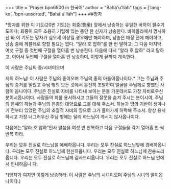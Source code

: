 +++
title = 'Prayer bpn6500 in 한국어'
author = "Bahá'u'lláh"
tags = ['lang-ko', 'bpn-unsorted', "Bahá'u'lláh"]
+++
##망자

*망자를 위한 이 기도(20번 기도)는 회중(會衆) 앞에서 낭송하는 유일한 바하이 필수기도이다; 회중이 모두 조용히 기립해 있는 동안 한 신자가 낭송한다. 바하올라께서 명시하신 바 이 기도는 망자가 십오세 이상일 경우에만 해야하며, 낭송은 매장 전에 해야하고, 낭송 중에 께블레로 향할 필요는 없다. "알라 호 압하"를 한 번 말하고; 그 다음 마지막 여섯 구절 중 첫번째 구절을 열아홉 번 낭송한다. 다음에 다시 "알라 호 압하" 라고 말하고, 이어서 두번째 구절을 열아홉 번 낭송하며, 이렇게 끝까지 계속한다.


이 사람은 주님의 종/시녀이오며

저의 하느님! 이 사람은 주님의 종이오며 주님의 종의 아들이옵나이다.* 그는 주님과 주님의 증거를 믿었고 주님 밖의 모든 것에서 온전히 초탈하여 얼굴을 주님께로 향했던 사람이 옵나이다. 주님은 진실로 자비를 나타내 보이는 분들 가운데서도 가장 자비로우신 분이시옵나이다. 사람들의 죄를 용서하시고 그들의 잘못을 숨겨 주시는 분이시여, 주님의 은혜의 하늘과 주님의 은총의 대양으로 그를 대해 주소서. 하늘과 땅의 기반이 생겨나기 전부터 있었던 주님의 초월적 자비의 땅으로 그가 들어가게 허락해 주소서. 항상 용서하시고 가장 너그러우신 주님 밖에는 달리 하느님이 계시지 않사옵나이다.

다음에는“알라 호 압하”인사 말씀을 여섯 번 반복하고 다음 구절들을 각기 열아홉 번 씩 반복 하라.


우리는 모두 진실로 하느님을 예배하옵니다. 우리는 모두 진실로 하느님앞에 경배하옵니다. 우리는 모두 진실로 하느님께 헌신하옵니다. 우리는 모두 진실로 하느님께 찬송드리옵니다. 우리는 모두 진실로 하느님께 감사드리옵니다. 우리는 모두 진실로 하느님 안에서 인내하옵니 다.

*(망자가 여자면 이렇게 낭송하라: 이 사람은 주님의 시녀이오며 주님의 시녀의 딸이옵나이다.)
